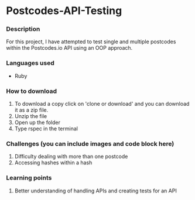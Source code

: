 # Postcodes-API-Testing
### Description
For this project, I have attempted to test single and multiple postcodes within the Postcodes.io API using an OOP approach.

### Languages used
* Ruby

### How to download
1. To download a copy click on 'clone or download' and you can download it as a zip file.
2. Unzip the file
3. Open up the folder
5. Type rspec in the terminal


### Challenges (you can include images and code block here)
1. Difficulty dealing with more than one postcode
2. Accessing hashes within a hash

### Learning points
1. Better understanding of handling APIs and creating tests for an API 
